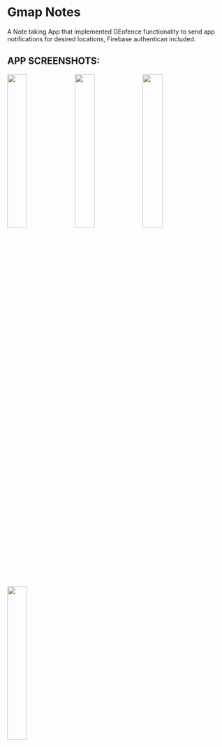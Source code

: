 # Gmap Notes
A Note taking App that implemented GEofence functionality to send app notifications for desired locations, Firebase authentican included.


##  APP SCREENSHOTS:
<p float="left">
<img src="https://user-images.githubusercontent.com/40251654/111088687-9f4e0600-84e5-11eb-834f-f7537a5c6c0b.png" width="30%"> 
<img src="https://user-images.githubusercontent.com/40251654/111088710-b68cf380-84e5-11eb-8717-8d837e1dc022.png" width="30%"> 
<img src="https://user-images.githubusercontent.com/40251654/111088786-20a59880-84e6-11eb-93a4-f3e8f52179f3.png" width="30%"> 
<img src="https://user-images.githubusercontent.com/40251654/111088801-361ac280-84e6-11eb-90d6-1d7a9c3414da.png" width="30%"> 
</p>






